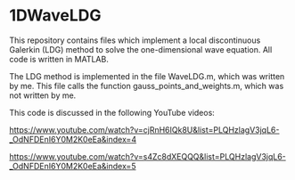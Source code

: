 # 1DWaveLDG
This repository contains files which implement a local discontinuous Galerkin (LDG) method to solve the one-dimensional wave equation. All code is written in MATLAB.

The LDG method is implemented in the file WaveLDG.m, which was written by me. This file calls the function gauss_points_and_weights.m, which was not written by me.

This code is discussed in the following YouTube videos:

https://www.youtube.com/watch?v=cjRnH6IQk8U&list=PLQHzlagV3jqL6-_OdNFDEnI6Y0M2K0eEa&index=4

https://www.youtube.com/watch?v=s4Zc8dXEQQQ&list=PLQHzlagV3jqL6-_OdNFDEnI6Y0M2K0eEa&index=5
